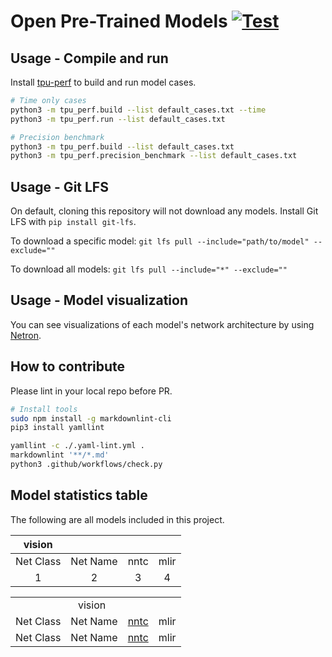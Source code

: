 # Open Pre-Trained Models [![Test](https://github.com/sophgo/model-zoo/actions/workflows/ci.yml/badge.svg?event=schedule)](https://github.com/sophgo/model-zoo/actions/workflows/ci.yml)

## Usage - Compile and run

Install [tpu-perf](https://github.com/sophgo/tpu-perf) to build and run model cases.

```bash
# Time only cases
python3 -m tpu_perf.build --list default_cases.txt --time
python3 -m tpu_perf.run --list default_cases.txt

# Precision benchmark
python3 -m tpu_perf.build --list default_cases.txt
python3 -m tpu_perf.precision_benchmark --list default_cases.txt
```

## Usage - Git LFS

On default, cloning this repository will not download any models. Install
Git LFS with `pip install git-lfs`.

To download a specific model:
`git lfs pull --include="path/to/model" --exclude=""`

To download all models:
`git lfs pull --include="*" --exclude=""`

## Usage - Model visualization

You can see visualizations of each model's network architecture by using [Netron](https://github.com/lutzroeder/Netron).

## How to contribute

Please lint in your local repo before PR.

```bash
# Install tools
sudo npm install -g markdownlint-cli
pip3 install yamllint

yamllint -c ./.yaml-lint.yml .
markdownlint '**/*.md'
python3 .github/workflows/check.py
```

## Model statistics table

 The following are all models included in this project.

|vision||||
|:--:|:--:|:--:|:--:|
|Net Class|Net Name|nntc|mlir|
|1|2|3|4|

<table>
    <tr>
        <td colspan="4"> <img width=100/>vision</td>
    </tr>
    <tr>
        <td>Net Class</td>
        <td>Net Name</td>
        <td><a href="https://www.runoob.com/markdown/md-link.html">nntc </td>
        <td>mlir</td>
    </tr>
    <tr>
        <td>Net Class</td>
        <td>Net Name</td>
        <td><a href="https://www.runoob.com/markdown/md-link.html">nntc</td>
        <td>mlir</td>
    </tr>
</table>

